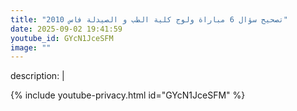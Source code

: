 ```yaml
---
title: "تصحيح سؤال 6 مباراة ولوج كلية الطب و الصيدلة فاس 2010"
date: 2025-09-02 19:41:59 
youtube_id: GYcN1JceSFM
image: ""
---
```

description: |
  
{% include youtube-privacy.html id="GYcN1JceSFM" %}
